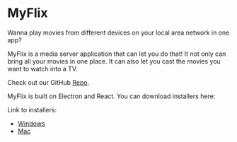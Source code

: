 # MyFlix

Wanna play movies from different devices on your local area network in one app?

MyFlix is a media server application that can let you do that! It not only can bring all your movies in one place. It can also let you cast the movies you want to watch into a TV.
  
  
Check out our GitHub [Repo](https://github.com/TEAMBAMM/myflix).

MyFlix is built on Electron and React. You can download installers here:

Link to installers:
 - [Windows](https://github.com/TEAMBAMM/myflix/raw/master/dist/MyFlix%20Setup%200.1.0.exe)
 - [Mac]()
